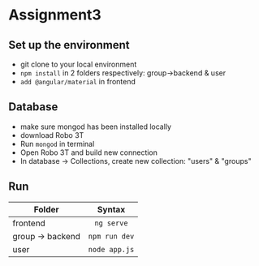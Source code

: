 # Assignment3

## Set up the environment

- git clone to your local environment
- `npm install` in 2 folders respectively: group->backend & user
- `add @angular/material` in frontend 

## Database
- make sure mongod has been installed locally
- download Robo 3T
- Run `mongod` in terminal
- Open Robo 3T and build new connection
- In database -> Collections, create new collection: "users" & "groups" 
 
## Run

|     Folder       |             Syntax               |       
| ---------------- | :------------------------------: |
| frontend         |          `ng serve`              |
| group -> backend |          `npm run dev`           |
| user             |          `node app.js`           |
